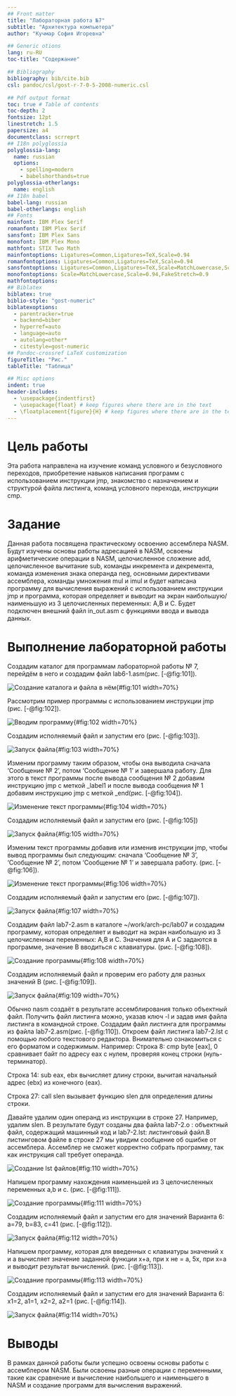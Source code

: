 ```yaml
---
## Front matter
title: "Лабораторная работа №7"
subtitle: "Архитектура компьютера"
author: "Кучмар София Игоревна"

## Generic otions
lang: ru-RU
toc-title: "Содержание"

## Bibliography
bibliography: bib/cite.bib
csl: pandoc/csl/gost-r-7-0-5-2008-numeric.csl

## Pdf output format
toc: true # Table of contents
toc-depth: 2
fontsize: 12pt
linestretch: 1.5
papersize: a4
documentclass: scrreprt
## I18n polyglossia
polyglossia-lang:
  name: russian
  options:
	- spelling=modern
	- babelshorthands=true
polyglossia-otherlangs:
  name: english
## I18n babel
babel-lang: russian
babel-otherlangs: english
## Fonts
mainfont: IBM Plex Serif
romanfont: IBM Plex Serif
sansfont: IBM Plex Sans
monofont: IBM Plex Mono
mathfont: STIX Two Math
mainfontoptions: Ligatures=Common,Ligatures=TeX,Scale=0.94
romanfontoptions: Ligatures=Common,Ligatures=TeX,Scale=0.94
sansfontoptions: Ligatures=Common,Ligatures=TeX,Scale=MatchLowercase,Scale=0.94
monofontoptions: Scale=MatchLowercase,Scale=0.94,FakeStretch=0.9
mathfontoptions:
## Biblatex
biblatex: true
biblio-style: "gost-numeric"
biblatexoptions:
  - parentracker=true
  - backend=biber
  - hyperref=auto
  - language=auto
  - autolang=other*
  - citestyle=gost-numeric
## Pandoc-crossref LaTeX customization
figureTitle: "Рис."
tableTitle: "Таблица"

## Misc options
indent: true
header-includes:
  - \usepackage{indentfirst}
  - \usepackage{float} # keep figures where there are in the text
  - \floatplacement{figure}{H} # keep figures where there are in the text
---
```


# Цель работы

Эта работа направлена на изучение команд условного и безусловного переходов, приобретение навыков написания
программ с использованием инструкции jmp, знакомство с назначением и структурой файла листинга, команд условного перехода, инструкции cmp.

# Задание

Данная работа посвящена практическому освоению ассемблера NASM. Будут изучены основы работы адресацией в NASM, освоены арифметические операции в NASM, целочисленное сложение add, целочисленное вычитание sub, команды инкремента и декремента, команда изменения знака операнда neg, основными директивами ассемблера, команды умножения mul и imul и будет написана программу для вычисления выражений с использованием инструкции jmp и программа, которая определяет и выводит на экран наибольшую/ наименьшую из 3 целочисленных переменных: A,B и C. Будет подключен внешний файл in_out.asm с функциями ввода и вывода данных.

# Выполнение лабораторной работы

Создадим каталог для программам лабораторной работы № 7, перейдём в него и создадим файл lab6-1.asm(рис. [-@fig:101]).

![Создание каталога и файла в нём](image/101.png){#fig:101 width=70%}

Рассмотрим пример программы с использованием инструкции jmp (рис. [-@fig:102]).

![Вводим программу](image/102.png){#fig:102 width=70%}

Создадим исполняемый файл и запустим его (рис. [-@fig:103]). 

![Запуск файла](image/103.png){#fig:103 width=70%}

Изменим программу таким образом, чтобы она выводила сначала ‘Сообщение № 2’, потом ‘Сообщение № 1’ и завершала работу. Для этого в текст программы после вывода сообщения № 2 добавим инструкцию jmp с меткой _label1 и после вывода сообщения № 1 добавим инструкцию jmp с меткой _end(рис. [-@fig:104]).

![Изменение текст программы](image/104.png){#fig:104 width=70%}

Создадим исполняемый файл и запустим его (рис. [-@fig:105]) 

![Запуск файла](image/105.png){#fig:105 width=70%}

Изменим текст программы добавив или изменив инструкции jmp, чтобы вывод программы был следующим: сначала ‘Сообщение № 3’, ‘Сообщение № 2’, потом ‘Сообщение № 1’ и завершала работу. (рис. [-@fig:106]).

![Изменение текст программы](image/106.png){#fig:106 width=70%}

 Создадим исполняемый файл и запустим его (рис. [-@fig:107]).

![Запуск файла](image/107.png){#fig:107 width=70%}

Создадим файл lab7-2.asm в каталоге ~/work/arch-pc/lab07 и создадим программу, которая определяет и выводит на экран наибольшую из 3 целочисленных переменных: A,B и C. Значения для A и C задаются в программе, значение B вводиться с клавиатуры. (рис. [-@fig:108]).

![Создание программы](image/108.png){#fig:108 width=70%}

Создадим исполняемый файл и проверим его работу для разных значений B (рис. [-@fig:109]).

![Запуск файла](image/109.png){#fig:109 width=70%}

Обычно nasm создаёт в результате ассемблирования только объектный файл. Получить файл листинга можно, указав ключ -l и задав имя файла листинга в командной строке. Создадим файл листинга для программы из файла lab7-2.asm(рис. [-@fig:110]). Откроем файл листинга lab7-2.lst с помощью любого текстового редактора. Внимательно ознакомиться с его форматом и содержимым. Например:
Строка 8: cmp byte [eax], 0 сравнивает байт по адресу eax с нулем, проверяя конец строки (нуль-терминатор).

Строка 14: sub eax, ebx вычисляет длину строки, вычитая начальный адрес (ebx) из конечного (eax).

Строка 27: call slen вызывает функцию slen для определения длины строки.

Давайте удалим один операнд из инструкции в строке 27.  Например, удалим slen. В результате будут созданы два файла lab7-2.o : объектный файл, содержащий машинный код и lab7-2.lst: листинговый файл.В листинговом файле в строке 27 мы увидим сообщение об ошибке от ассемблера.  Ассемблер не сможет корректно собрать программу, так как инструкция call требует операнда.

![Создание lst файлов](image/110.png){#fig:110 width=70%}

Напишем программу нахождения наименьшей из 3 целочисленных переменных a,b и с. (рис. [-@fig:111]).

![Создание программы](image/111.png){#fig:111 width=70%}

Создадим исполняемый файл и запустим его для значений Варианта 6: a=79, b=83, c=41 (рис. [-@fig:112]).

![Запуск файла](image/112.png){#fig:112 width=70%}

Напишем программу, которая для введенных с клавиатуры значений x и a вычисляет значение заданной функции x+a, при x не = а, 5x, при x=a и выводит результат вычислений. (рис. [-@fig:113]).

![Создание программы](image/113.png){#fig:113 width=70%}

Создадим исполняемый файл и запустим его для значений Варианта 6: x1=2, a1=1, x2=2, a2=1 (рис. [-@fig:114]).

![Запуск файла](image/114.png){#fig:114 width=70%}

# Выводы

В рамках данной работы были успешно освоены основы работы с ассемблером NASM. Были освоены разные операции с переменными, такие как сравнение и вычисление наибольшего и наименьшего в NASM и создание программ для вычисления выражений.
    


